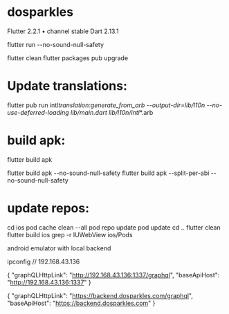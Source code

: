 # dosparkles
Flutter 2.2.1 • channel stable
Dart 2.13.1

flutter run --no-sound-null-safety

flutter clean
flutter packages pub upgrade

# Update translations:

flutter pub run intl*translation:generate_from_arb --output-dir=lib/l10n --no-use-deferred-loading lib/main.dart lib/l10n/intl*\*.arb

# build apk:

flutter build apk

flutter build apk --no-sound-null-safety
flutter build apk --split-per-abi --no-sound-null-safety
# update repos:

cd ios
pod cache clean --all
pod repo update
pod update
cd ..
flutter clean
flutter build ios
grep -r IUWebView ios/Pods

android emulator with local backend

ipconfig
// 192.168.43.136

{
"graphQLHttpLink": "http://192.168.43.136:1337/graphql",
"baseApiHost": "http://192.168.43.136:1337"
}

{
"graphQLHttpLink": "https://backend.dosparkles.com/graphql",
"baseApiHost": "https://backend.dosparkles.com"
}
